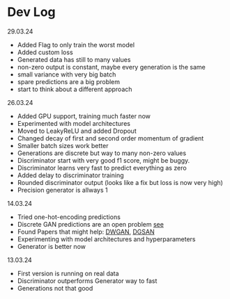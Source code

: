 # Dev Log

29.03.24
* Added Flag to only train the worst model 
* Added custom loss
* Generated data has still to many values
* non-zero output is constant, maybe every generation is the same
* small variance with very big batch
* spare predictions are a big problem
* start to think about a different approach

26.03.24
* Added GPU support, training much faster now 
* Experimented with model architectures
* Moved to LeakyReLU and added Dropout
* Changed decay of first and second order momentum of gradient
* Smaller batch sizes work better
* Generations are discrete but way to many non-zero values
* Discriminator start with very good f1 score, might be buggy.
* Discriminator learns very fast to predict everything as zero
* Added delay to discriminator training 
* Rounded discriminator output (looks like a fix but loss is now very high)
* Precision generator is allways 1

14.03.24
* Tried one-hot-encoding predictions
* Discrete GAN predictions are an open
  problem [see](https://stats.stackexchange.com/questions/533641/how-do-gans-handle-discrete-outputs)
* Found Papers that might
  help: [DWGAN](https://openreview.net/pdf?id=Bkv76ilDz), [DGSAN](https://arxiv.org/pdf/1908.09127.pdf)
* Experimenting with model architectures and hyperparameters 
* Generator is better now

13.03.24
* First version is running on real data
* Discriminator outperforms Generator way to fast
* Generations not that good

